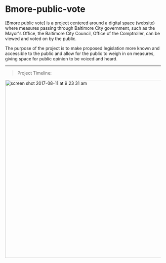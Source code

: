 # Bmore-public-vote
[Bmore public vote] is a project centered around a digital space (website) where measures passing through Baltimore City government, such as the Mayor's Office, the Baltimore City Council, Office of the Comptroller, can be viewed and voted on by the public.

The purpose of the project is to make proposed legislation more known and accessible to the public and allow for the public to weigh in on measures, giving space for public opinion to be voiced and heard.

---
> Project Timeline:

<img width="575" alt="screen shot 2017-08-11 at 9 23 31 am" src="https://user-images.githubusercontent.com/13442896/29214957-21d5719a-7e77-11e7-9994-88d2cd320c44.png">
